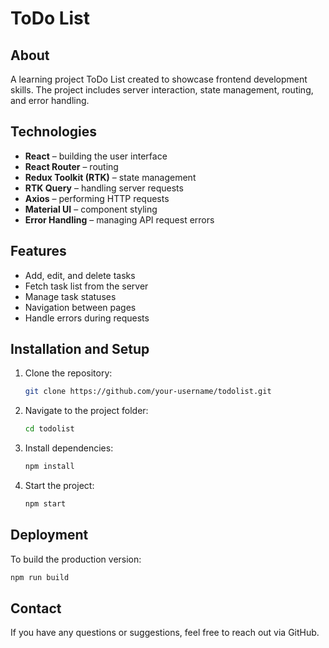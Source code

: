 # ToDo List

## About

A learning project ToDo List created to showcase frontend development skills. The project includes server interaction, state management, routing, and error handling.

## Technologies

- **React** – building the user interface
- **React Router** – routing
- **Redux Toolkit (RTK)** – state management
- **RTK Query** – handling server requests
- **Axios** – performing HTTP requests
- **Material UI** – component styling
- **Error Handling** – managing API request errors

## Features

- Add, edit, and delete tasks
- Fetch task list from the server
- Manage task statuses
- Navigation between pages
- Handle errors during requests

## Installation and Setup

1. Clone the repository:
   ```sh
   git clone https://github.com/your-username/todolist.git
   ```
2. Navigate to the project folder:
   ```sh
   cd todolist
   ```
3. Install dependencies:
   ```sh
   npm install
   ```
4. Start the project:
   ```sh
   npm start
   ```

## Deployment

To build the production version:
```sh
npm run build
```

## Contact

If you have any questions or suggestions, feel free to reach out via GitHub.

